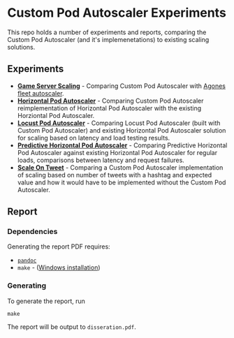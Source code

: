 # Custom Pod Autoscaler Experiments

This repo holds a number of experiments and reports, comparing the Custom Pod 
Autoscaler (and it's implemenetations) to existing scaling solutions.

## Experiments

* [**Game Server Scaling**](game-server-scaling/) - Comparing Custom Pod 
Autoscaler with [Agones fleet 
autoscaler](https://github.com/googleforgames/agones).
* [**Horizontal Pod Autoscaler**](horizontal-pod-autoscaler/) - Comparing 
Custom Pod Autoscaler reimplementation of Horizontal Pod Autoscaler with the 
existing Horziontal Pod Autoscaler.
* [**Locust Pod Autoscaler**](locust-pod-autoscaler/) - Comparing Locust Pod 
Autoscaler (built with Custom Pod Autoscaler) and existing Horizontal Pod 
Autoscaler solution for scaling based on latency and load testing results.
* [**Predictive Horizontal Pod 
Autoscaler**](predictive-horizontal-pod-autoscaler/) - Comparing Predictive 
Horizontal Pod Autoscaler against existing Horizontal Pod Autoscaler for 
regular loads, comparisons between latency and request failures.
* [**Scale On Tweet**](scale-on-tweet/) - Comparing a Custom Pod Autoscaler 
implementation of scaling based on number of tweets with a hashtag and expected 
value and how it would have to be implemented without the Custom Pod Autoscaler.

## Report

### Dependencies

Generating the report PDF requires:

* [`pandoc`](https://pandoc.org/installing.html)
* `make` - ([Windows 
installation](http://gnuwin32.sourceforge.net/packages/make.htm))

### Generating

To generate the report, run

```
make
```

The report will be output to `disseration.pdf`.